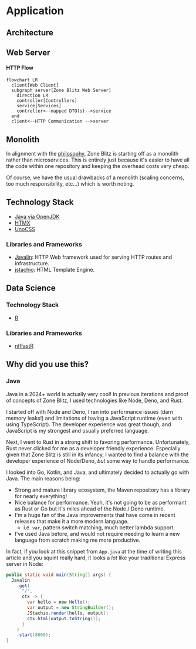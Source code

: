 # Application

## Architecture

## Web Server

#### HTTP Flow

```mermaid
flowchart LR
  client[Web Client]
  subgraph server[Zone Blitz Web Server]
    direction LR
    controller[Controllers]
    service[Services]
    controller<--mapped DTO(s)-->service
  end
  client<--HTTP Communication -->server
```

## Monolith

In alignment with the [philosophy](./architecture.md#philosophy), Zone Blitz is starting off as a monolith rather than microservices. This
is entirely just because it's easier to have all the code within one repository and keeping the overhead costs
very cheap.

Of course, we have the usual drawbacks of a monolith (scaling concerns, too much responsibility, etc...) which is worth noting.

## Technology Stack

- [Java via OpenJDK](https://openjdk.org/)
- [HTMX](https://htmx.org/)
- [UnoCSS](https://unocss.dev/)

### Libraries and Frameworks

- [Javalin](https://javalin.io/): HTTP Web framework used for serving HTTP routes and infrastructure.
- [jstachio](https://github.com/jstachio/jstachio): HTML Template Engine.

## Data Science

### Technology Stack

- [R](https://www.r-project.org/about.html)

### Libraries and Frameworks

- [nflfastR](https://www.nflfastr.com/)

## Why did you use this?

### Java

Java in a 2024+ world is actually very cool! In previous iterations and proof of concepts of Zone Blitz, I used
technologies like Node, Deno, and Rust.

I started off with Node and Deno, I ran into performance issues (darn memory leaks!) and limitations of having
a JavaScript runtime (even with using TypeScript). The developer experience was great though, and JavaScript
is my strongest and usually preferred language.

Next, I went to Rust in a strong shift to favoring performance. Unfortunately, Rust never clicked for me as a
developer friendly experience. Especially given that Zone Blitz is still in its infancy, I wanted to find a balance
with the developer experience of Node/Deno, _but_ some way to handle performance.

I looked into Go, Kotlin, and Java, and ultimately decided to actually go with Java. The main reasons being:

- Strong and mature library ecosystem, the Maven repository has a library for nearly everything!
- Nice balance for performance. Yeah, it's not going to be as performant as Rust or Go but it's miles ahead of the Node / Deno runtime.
- I'm a huge fan of the Java improvements that have come in recent releases that make it a more modern language.
  - i.e. `var`, pattern switch matching, much better lambda support.
- I've used Java before, and would not require needing to learn a new language from scratch making me more productive.

In fact, if you look at this snippet from `App.java` at the time of writing this article and you squint really hard, it looks
a _lot_ like your traditional Express server in Node:

```java
public static void main(String[] args) {
  Javalin
    .get(
      "/",
      ctx -> {
        var hello = new Hello();
        var output = new StringBuilder();
        JStachio.render(hello, output);
        ctx.html(output.toString());
      }
    )
    .start(8000);
}

```
